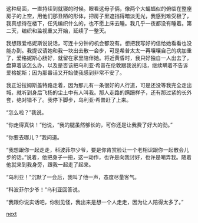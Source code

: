 
这种局面，一直持续到就寝的时候。眼看这母子俩，像两个大蝙蝠似的俯临在整座房子的上空，用他们那丑陋的形体，把房子里遮挡得暗淡无光，我感到难受极了，我真想待在楼下，任凭编织什么的，也不愿上床去睡。我几乎一夜都没有睡着。第二天，编织和监视重又开始，延续了一整天。

我想跟爱格妮斯说说话，可连十分钟的机会都没有。想把我写好的信给她看看也没能办到。我提议请她和我一块出去散一会步，可是希普太太一再嚷嚷自己的病加重了，爱格妮斯心肠好，就留在家里陪伴她。将近黄昏时，我只好独自一人出去了，盘算着该怎么办，以及是否该把乌利亚·希普在伦敦跟我说的话，继续瞒着不告诉爱格妮斯；因为那番话又开始使我感到非常不安了。

我正沿拉姆斯盖特路走着，因为那儿有一条很好的人行道，可是还没等我完全走出城，就听到身后飞扬的尘土中有人叫我。那人走路的蹒跚样子，还有那过紧的长外套，绝对错不了。我停下脚步，乌利亚·希普赶了上来。

“怎么啦？”我说。

“你走得真快！”他说，“我的腿虽然够长的，可你还是让我费了好大的劲。”

“你要去哪儿？”我问道。

“我想跟你一起走走，科波菲尔少爷，要是你肯赏脸让一个老相识跟你一起散会儿步的话。”说着，他把身子一扭，这一动作，也许是向我讨好，也许是嘲弄我。随着他就来到我身旁，跟我一起走了起来。

“乌利亚！”沉默了一会后，我叫了他一声，态度尽量客气。

“科波菲尔少爷！”乌利亚回答说。

“我跟你说实话吧，你别见怪，我出来是想一个人走走，因为让人陪得太多了。”

[next](page504)